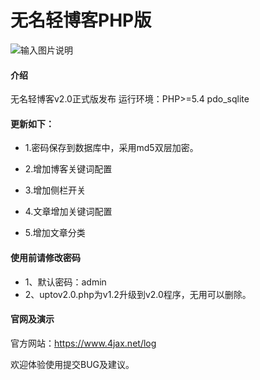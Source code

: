 # 无名轻博客PHP版

![输入图片说明](https://www.4jax.net/images/img1.jpg "截图_2.jpg")

#### 介绍

无名轻博客v2.0正式版发布
运行环境：PHP>=5.4 pdo_sqlite

#### 更新如下：

- 1.密码保存到数据库中，采用md5双层加密。

- 2.增加博客关键词配置

- 3.增加侧栏开关

- 4.文章增加关键词配置

- 5.增加文章分类

#### 使用前请修改密码


- 1、默认密码：admin
- 2、uptov2.0.php为v1.2升级到v2.0程序，无用可以删除。

#### 官网及演示

官方网站：https://www.4jax.net/log

欢迎体验使用提交BUG及建议。
